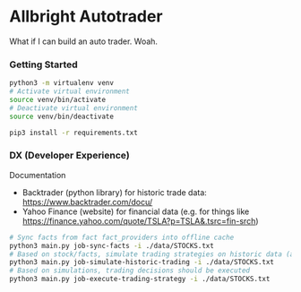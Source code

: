 # Allbright Autotrader
What if I can build an auto trader. Woah.

### Getting Started
```bash
python3 -m virtualenv venv
# Activate virtual environment
source venv/bin/activate
# Deactivate virtual environment
source venv/bin/deactivate

pip3 install -r requirements.txt
```

### DX (Developer Experience)

Documentation
- Backtrader (python library) for historic trade data: https://www.backtrader.com/docu/
- Yahoo Finance (website) for financial data (e.g. for things like https://finance.yahoo.com/quote/TSLA?p=TSLA&.tsrc=fin-srch)
 
```bash
# Sync facts from fact fact_providers into offline cache
python3 main.py job-sync-facts -i ./data/STOCKS.txt
# Based on stock/facts, simulate trading strategies on historic data (aka backtading)
python3 main.py job-simulate-historic-trading -i ./data/STOCKS.txt
# Based on simulations, trading decisions should be executed
python3 main.py job-execute-trading-strategy -i ./data/STOCKS.txt
```

